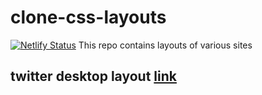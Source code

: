 # clone-css-layouts
[![Netlify Status](https://api.netlify.com/api/v1/badges/5a7894cd-c760-4cb6-bae1-0120934a73ba/deploy-status)](https://app.netlify.com/sites/clone-sites/deploys)
This repo contains layouts of various sites
## twitter desktop layout [link](https://clone-sites.netlify.app/twitter/)

